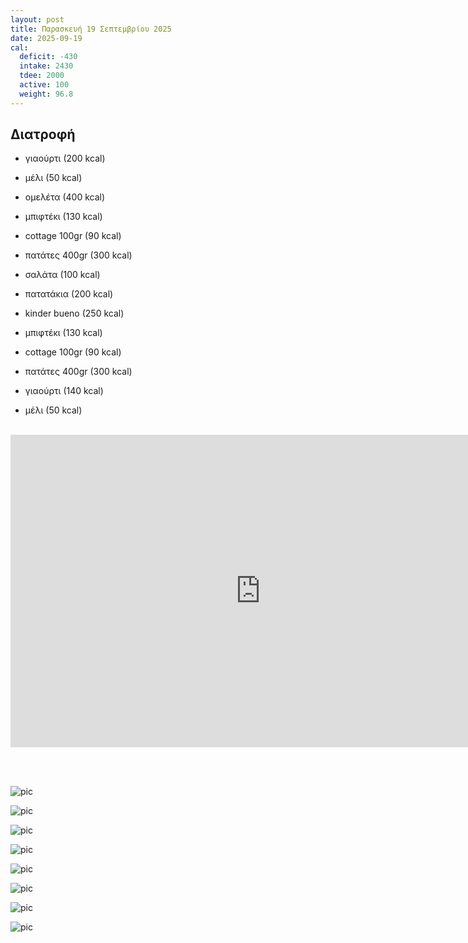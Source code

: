 ```yaml
---
layout: post
title: Παρασκευή 19 Σεπτεμβρίου 2025
date: 2025-09-19
cal:
  deficit: -430
  intake: 2430
  tdee: 2000
  active: 100
  weight: 96.8
---
```


## Διατροφή

- γιαούρτι (200 kcal)
- μέλι (50 kcal)
- ομελέτα (400 kcal)

- μπιφτέκι (130 kcal)
- cottage 100gr (90 kcal)
- πατάτες 400gr (300 kcal)
- σαλάτα (100 kcal)

- πατατάκια (200 kcal)
- kinder bueno (250 kcal)

- μπιφτέκι (130 kcal)
- cottage 100gr (90 kcal)
- πατάτες 400gr (300 kcal)



- γιαούρτι (140 kcal)
- μέλι (50 kcal)

<br>

<iframe width="800" height="500" src="https://www.youtube.com/embed/fgbesHNETOk" frameborder="0" allow="accelerometer; autoplay; clipboard-write; encrypted-media; gyroscope; picture-in-picture" allowfullscreen></iframe>

<br><br>

![pic](/pics/2025-09-19/1.jpg)<br>

![pic](/pics/2025-09-19/2.jpg)<br>

![pic](/pics/2025-09-19/3.jpg)<br>

![pic](/pics/2025-09-19/4.jpg)<br>

![pic](/pics/2025-09-19/5.jpg)<br>

![pic](/pics/2025-09-19/6.jpg)<br>

![pic](/pics/2025-09-19/7.jpg)<br>

![pic](/pics/2025-09-19/8.jpg)<br>


